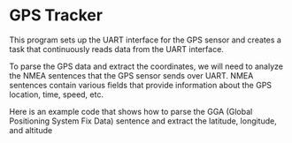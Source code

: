 # GPS Tracker
This program sets up the UART interface for the GPS sensor and creates a task that continuously reads data from the UART interface.

To parse the GPS data and extract the coordinates, we will need to analyze the NMEA sentences that the GPS sensor sends over UART. NMEA sentences contain various fields that provide information about
 the GPS location, time, speed, etc.

Here is an example code that shows how to parse the GGA (Global Positioning System Fix Data) sentence and extract the latitude, longitude, and altitude
